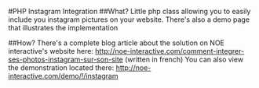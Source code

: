 #PHP Instagram Integration
##What?
Little php class allowing you to easily include you instagram pictures on your website.
There's also a demo page that illustrates the implementation

##How?
There's a complete blog article about the solution on NOE interactive's website here: http://noe-interactive.com/comment-integrer-ses-photos-instagram-sur-son-site (written in french)
You can also view the demonstration located there: http://noe-interactive.com/demo/!/instagram